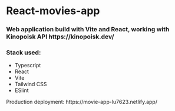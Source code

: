 <h1>React-movies-app</h1>
<h3>Web application build with Vite and React, working with Kinopoisk API https://kinopoisk.dev/</h3>

<h3>Stack used:</h3>
<ul>
  <li>Typescript</li>
  <li>React</li>
  <li>Vite</li>
  <li>Tailwind CSS</li>
  <li>ESlint</li>
</ul>
<p>
Production deployment:
https://movie-app-lu7623.netlify.app/
</p>
